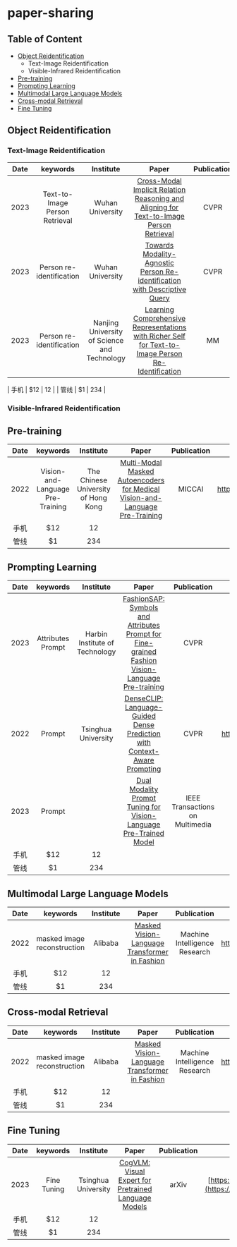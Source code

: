 # paper-sharing
## Table of Content

* [Object Reidentification](#Object_Reidentification)
   * Text-Image Reidentification
   * Visible-Infrared Reidentification
* [Pre-training](#Pre_training)
* [Prompting Learning](#Prompting_Learning)
* [Multimodal Large Language Models](#Multimodal_Large_Language_Models)
* [Cross-modal Retrieval](#Cross_modal_Retrieval)
* [Fine Tuning](#Fine_Tuning)
<span id="Object_Reidentification"></span>
## Object Reidentification
### Text-Image Reidentification
| Date   | keywords   | Institute   | Paper | Publication|  code  |
| :-------:| :-----:  | :----:  |:----:  |:----:  |:----:  |
| 2023  | Text-to-Image Person Retrieval |Wuhan University|  [Cross-Modal Implicit Relation Reasoning and Aligning for Text-to-Image Person Retrieval](https://openaccess.thecvf.com/content/CVPR2023/papers/Jiang_Cross-Modal_Implicit_Relation_Reasoning_and_Aligning_for_Text-to-Image_Person_Retrieval_CVPR_2023_paper.pdf)   |CVPR   |https://github.com/anosorae/IRRA|
| 2023  | Person re-identification |Wuhan University|  [Towards Modality-Agnostic Person Re-identification with Descriptive Query](https://openaccess.thecvf.com/content/CVPR2023/papers/Chen_Towards_Modality-Agnostic_Person_Re-Identification_With_Descriptive_Query_CVPR_2023_paper.pdf)   |CVPR   |https://github.com/ccq195/UNIReID|
| 2023  | Person re-identification |Nanjing University of Science and Technology|  [Learning Comprehensive Representations with Richer Self for Text-to-Image Person Re-Identification](https://arxiv.org/pdf/2310.11210.pdf)   |MM   |https://github.com/ccq195/UNIReID|

| 手机    |   \$12   |   12   |
| 管线    |    \$1    |  234  |
### Visible-Infrared Reidentification
<span id="Pre_training"></span>
## Pre-training
| Date   | keywords   | Institute   | Paper | Publication|  code  |
| :-------:| :-----:  | :----:  |:----:  |:----:  |:----:  |
| 2022  | Vision-and-Language Pre-Training  |The Chinese University of Hong Kong  |  [Multi-Modal Masked Autoencoders for Medical Vision-and-Language Pre-Training](https://arxiv.org/pdf/2209.07098.pdf)   |MICCAI   |  https://github.com/zhjohnchan/M3AE|
| 手机    |   \$12   |   12   |
| 管线    |    \$1    |  234  |
<span id="Prompting_Learning"></span>
## Prompting Learning
| Date   | keywords   | Institute   | Paper | Publication|  code  |
| :-------:| :-----:  | :----:  |:----:  |:----:  |:----:  |
| 2023  | Attributes Prompt  |Harbin Institute of Technology  |  [FashionSAP: Symbols and Attributes Prompt for Fine-grained Fashion Vision-Language Pre-training](https://openaccess.thecvf.com/content/CVPR2023/papers/Han_FashionSAP_Symbols_and_Attributes_Prompt_for_Fine-Grained_Fashion_Vision-Language_Pre-Training_CVPR_2023_paper.pdf)   |CVPR   | https://github.com/hssip/FashionSAP|
| 2022  | Prompt  |Tsinghua University  |  [DenseCLIP: Language-Guided Dense Prediction with Context-Aware Prompting](https://openaccess.thecvf.com/content/CVPR2022/papers/Rao_DenseCLIP_Language-Guided_Dense_Prediction_With_Context-Aware_Prompting_CVPR_2022_paper.pdf)   |CVPR   | https://github.com/raoyongming/DenseCLIP|
| 2023  | Prompt  |  |  [Dual Modality Prompt Tuning for Vision-Language Pre-Trained Model](https://ieeexplore.ieee.org/abstract/document/10171397)   |IEEE Transactions on Multimedia   |  https://github.com/fanrena/DPT|
| 手机    |   \$12   |   12   |
| 管线    |    \$1    |  234  |
<span id="Multimodal_Large_Language_Models"></span>
## Multimodal Large Language Models
| Date   | keywords   | Institute   | Paper | Publication|  code  |
| :-------:| :-----:  | :----:  |:----:  |:----:  |:----:  |
| 2022  | masked image reconstruction |Alibaba |  [Masked Vision-Language Transformer in Fashion](https://openaccess.thecvf.com/content/CVPR2023/papers/Jiang_Cross-Modal_Implicit_Relation_Reasoning_and_Aligning_for_Text-to-Image_Person_Retrieval_CVPR_2023_paper.pdf)   |Machine Intelligence Research   | https://github.com/GewelsJI/MVLT |
| 手机    |   \$12   |   12   |
| 管线    |    \$1    |  234  |
<span id="Cross_modal_Retrieval"></span>
## Cross-modal Retrieval
| Date   | keywords   | Institute   | Paper | Publication|  code  |
| :-------:| :-----:  | :----:  |:----:  |:----:  |:----:  |
| 2022  | masked image reconstruction |Alibaba |  [Masked Vision-Language Transformer in Fashion](https://openaccess.thecvf.com/content/CVPR2023/papers/Jiang_Cross-Modal_Implicit_Relation_Reasoning_and_Aligning_for_Text-to-Image_Person_Retrieval_CVPR_2023_paper.pdf)   |Machine Intelligence Research   | https://github.com/GewelsJI/MVLT |
| 手机    |   \$12   |   12   |
| 管线    |    \$1    |  234  |
<span id="Fine_Tuning"></span>
## Fine Tuning
| Date   | keywords   | Institute   | Paper | Publication|  code  |
| :-------:| :-----:  | :----:  |:----:  |:----:  |:----:  |
| 2023  | Fine Tuning |Tsinghua University |  [CogVLM: Visual Expert for Pretrained Language Models](https://arxiv.org/pdf/2311.03079.pdf)   |arXiv   | [https://github.com/GewelsJI/MVLT](https://github.com/THUDM/CogVLM) |
| 手机    |   \$12   |   12   |
| 管线    |    \$1    |  234  |
